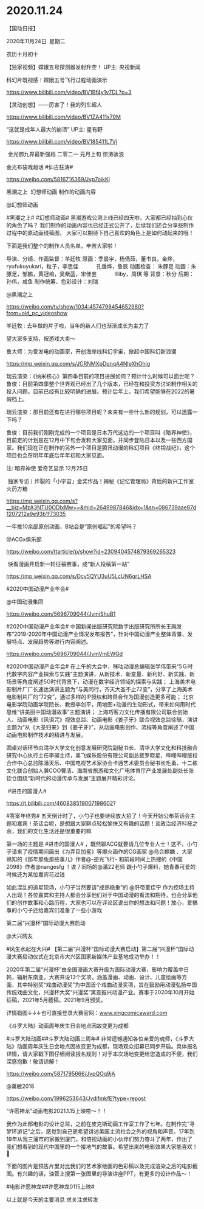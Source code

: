 ﻿#  2020.11.24
【国动日报】


2020年11月24日  星期二


农历十月初十





【独家视频】嫦娥五号探测器发射升空！ UP主: 央视新闻

科幻片既视感！嫦娥五号飞行过程动画演示


https://www.bilibili.com/video/BV1Bf4y1v7DL?p=3







【灵动创想】——厉害了！我的列车超人

https://www.bilibili.com/video/BV1ZA411x79M







“这就是成年人最大的崩溃” UP主: 星有野

https://www.bilibili.com/video/BV185411L7Vj




 金光御九界最新强档 二零二一 元月上旬 惊涛骇浪

金光布袋戏超话 #仙古狂涛#  


https://weibo.com/5816716369/Jvp7oikKj




黑潮之上  幻想师动画 制作的动画内容

@幻想师动画                            

#黑潮之上# #幻想师动画#
黑潮游戏公测上线已经四天啦，大家都已经抽到心仪的角色了吗？
我们制作的动画内容也已经正式公开了，后续我们还会分享些制作过程中的原动画线稿图，
大家可以期待下自己喜欢的角色上是如何动起来的哦！

下面是我们整个的制作人员名单，辛苦大家啦！

导演、分镜、作画监督：羊廷牧
原画：季晨宇，杨倩茹，董书良，金烨，ryufukuyukari，粒子，李思佳
           孔垂烨，鲁辰
动画检查： 朱豚足
动画：朱豚足，邹鹏，黄冠榕，吴紫菡，宋佳芸
           llliby，周琪 等
背景：秋分
后期：孙伟，咸鱼
制作统筹、色彩设计：刘瑞

@黑潮之上


https://weibo.com/tv/show/1034:4574798454652980?from=old_pc_videoshow




羊廷牧 : 去年做的片子啦，当年的新人们也渐渐成长为主力了

望大家多支持，祝游戏大卖～

鲁大师：为爱发电的动画家，开创海岸线科幻宇宙，掀起中国科幻新浪潮

https://mp.weixin.qq.com/s/JCRNMXpDpnqA4NlpXhOhig

瑞云渲染：《纳米核心》第四季目前的项目进展如何？预计什么时候可以面世呢？
鲁俊：目前第四季整个世界观已经出了几个版本，已经在和投资方讨论制作相关的投入问题。目前已经有比较明确的进展。预计后年上，我们希望能够在2022的暑假档上。

瑞云渲染：那目前还有在进行哪些项目呢？未来有一些什么新的规划，可以透露一下吗？

鲁俊：目前我们刚刚完成的一个项目是日本万代这边的一个项目叫《暗界神使》，目前定的计划是在12月中下旬会发和大家见面，并同步登陆日本以及一些西方国家。我们现在正在制作的另外一个项目是腾讯动漫的科幻项目《终钥战纪》，这个项目也会在明年年底后年年初和大家见面。

注: 暗界神使 爱奇艺显示 12月25日


 独家专访丨炸裂的「小宇宙」金奖作品！揭秘《记忆管理局》背后的新兴工作室 火药方糖

https://mp.weixin.qq.com/s?__biz=MzA3NTU0ODIxMw==&mid=2649987846&idx=1&sn=086739aae87d1207212a9e93b1f73035

一年推10余部原创动画，B站会是“原创崛起”的希望吗？

@ACGx俱乐部                            

https://weibo.com/ttarticle/p/show?id=2309404574879369265323

 快看漫画开启新一轮征稿赛事，成“新人投稿第一站”

https://mp.weixin.qq.com/s/Dcv5QYU3uU5LcUN6qrLHSA


#2020中国动漫产业年会#

@中国动漫集团

https://weibo.com/5696709044/JvmiShuB1


#2020中国动漫产业年会# 中国新闻出版研究院数字出版研究所所长王飚发布“2019-2020年中国动漫产业情况发布报告”，针对中国动漫产业整体背景、发展特点、发展趋势等进行内容阐述。

https://weibo.com/5696709044/JvmVmEWGd

#2020中国动漫产业年会# 在上午的大会中，咪咕动漫总编辑张学伟带来“5Ｇ时代数字内容产业探索与实践”主题演讲，从新技术、新变量、新利好、新实践、新场景等角度阐述5G时代背景下，动漫在数字经济领域的探索与实践；
上海美术电影制片厂厂长速达演讲主题为“与美同行，齐天大圣不止72变”，分享了上海美术电影制片厂的“72变”，通过多样的IP授权和跨界合作为国漫创造更多可能；
北京电影学院动画学院院长、教授李剑平，用地图+动漫的生动形式，带来如何用时代思维“讲美丽中国动漫故事”主题演讲；
上海巧客力文化传播有限公司联合创始人、动画电影《风语咒》视效总监、动画电影《姜子牙》联合视效总监徐喆，演讲主题为“从《大圣归来》到《姜子牙》”，从动画电影创作、流程等角度阐述了中国动画电影制作技术的精进与发展。

圆桌对话环节由清华大学文化创意发展研究院副秘书长、清华大学文化和科技融合研究中心执行主任李昶主持，奥飞娱乐股份有限公司副总裁罗晓星、哔哩哔哩版权合作中心总监陈潘天乐、中国电视艺术家协会卡通艺术委员会秘书长毛勇、十二栋文化联合创始人兼COO曹洁、海南省旅游和文化广电体育厅产业发展处副处长张钦仓围绕“新时代的动漫传承与发展”主题展开精彩讨论。




 #进击的国漫人#

https://t.bilibili.com/460838519007198602?

#答案年终秀# 五天倒计时了，小勺子也要继续放大招了！今天开始公布茶话会主题和嘉宾！茶话会呢，是想跟大家聊点轻松愉快又有趣的话题！谈政治经济科技之余，我们的文化生活还是很重要的嘛

第一场的主题是 #进击的国漫人# ，既然聊ACG就要请几位专业人士！这不，小勺子请来了疫情期间画出《为弄臣加冕》等爆火画作的CG画家 @乌合麒麟 、大家熟知的《那年那兔那些事儿》作者@-逆光飞行- 和前段时间上热搜的《中国2098》作者@nangesfg ！诶？同场的@潘22老师 跟小勺子爆料，她青春可爱的时候还为某位嘉宾花过钱

如此混乱的追星现场，小勺子当然要请“成熟稳重”的 @肝帝董佳宁 作为控场主持人出现！各位嘉宾和主持人都会分享他们对于中国动漫的看法和期待，也会分享他们的创作故事和心路历程，大家也可以在评论区说出你的想法和问题！放心，爱搞事的小勺子还给嘉宾们准备了一些小游戏


第二届“兴漫杯”国际动漫大赛启动

@大兴网友 


#风生水起在大兴# 【第二届“兴漫杯”国际动漫大赛启动】第二届“兴漫杯”国际动漫大赛启动仪式在北京市大兴区国家新媒体产业基地成功举办！！

2020年第二届“兴漫杯”由全国漫画大赛升级为国际动漫大赛，影响力覆盖中日韩，辐射东南亚。大赛共设13个奖项，涵盖漫画、动画、设计、儿童绘画等方面，其中特别奖“戏曲动漫奖”为中国首个戏曲动漫奖项，旨在鼓励用动漫弘扬中国传统戏曲文化，兴漫杯大奖“兴漫奖”寓意振兴动漫产业。赛事于2020年10月开始征稿，2021年5月截稿，2021年9月颁奖。

详情戳图↓↓↓也可直接登录大赛官网：www.xingcomicaward.com




《斗罗大陆》动画周年庆生日会地点因故变更为成都

#斗罗大陆动画##斗罗大陆动画三周年# 非常遗憾通知各位亲爱的魂师，《斗罗大陆》动画周年庆生日会地点因故变更为成都，现场观众招募已同步开启。具体报名详情，请大家戳下图仔细阅读报名规则！对于本次场地变更给您造成的不便，我们深感抱歉！敬请谅解！

https://weibo.com/5871795666/JvpQOq9jA




@萬敏2018    


https://weibo.com/1996253643/JvdifmkfE?type=repost

“许愿神龙”动画电影2021.1.15上映啦～！！ 


我作为此部电影的设计总监，之前在皮克斯动画工作室工作了七年。在制作完“寻梦环游记”之后，感觉到自己更希望讲述美国主流社会之外的视角和声音。17年到19年从我三藩市的家搬到厦门，和倍视动画的小伙伴们努力奋斗了两年，作出了我们想看到的现代中国里的一个接地气的故事。希望出来的电影效果大家能喜欢！🥰

下面的图片是预告片里对比我们的艺术家绘画的色彩稿以及完成渲染之后的电影截图。有兴趣的话，油管上搜第一张图里的导演讲座PPT，有更多的设计作品～！

#电影许愿神龙##许愿神龙0115上映#

以上就是今天的主要消息
求关注求转发










